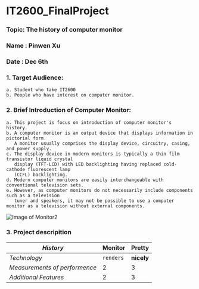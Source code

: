 # IT2600_FinalProject
### Topic: The history of computer monitor
### Name : Pinwen Xu
### Date : Dec 6th
### 1. Target Audience: 
    a. Student who take IT2600
    b. People who have interest on computer monitor.
### 2. Brief Introduction of Computer Monitor:
    a. This project is focus on introduction of computer monitor's history. 
    b. A computer monitor is an output device that displays information in pictorial form. 
       A monitor usually comprises the display device, circuitry, casing, and power supply. 
    c. The display device in modern monitors is typically a thin film transistor liquid crystal 
       display (TFT-LCD) with LED backlighting having replaced cold-cathode fluorescent lamp 
       (CCFL) backlighting.
    d. Modern computer monitors are easily interchangeable with conventional television sets. 
    e. However, as computer monitors do not necessarily include components such as a television 
       tuner and speakers, it may not be possible to use a computer monitor as a television without external components.
   
![Image of Monitor2](https://github.com/poi123456789/IT2600_FinalProject/blob/master/img/c04938915.png)

### 3. Project descripition

*History* | Monitor | Pretty
--- | --- | ---
*Technology* | `renders` | **nicely**
*Measurements of performence* | 2 | 3
*Additional Features* | 2 | 3

